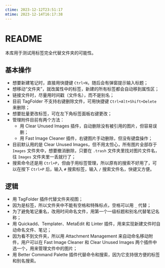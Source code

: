 ```yaml
---
ctime: 2023-12-12T23:51:17
mtime: 2023-12-14T16:17:38
---
```


# README

本库用于测试用标签完全代替文件夹的可能性。

## 基本操作

- 想要新建笔记时，直接用快捷键 `Ctrl+N`，随后会有弹窗提示输入标题；
- 想移动“文件夹”，就改属性中的标签，新建的所有标签都会自动移到属性区；
- 链接文件时，尽量用时间戳（文件名），而不是别名；
- 目前 TagFolder 不支持右键删除文件，可用快捷键 `Ctrl+Alt+Shift+Delete` 来删除；
- 想要批量更改标签，可在左下角标签面板右键更改；
- 管理附件目前有两个方法：
	- 用 Clear Unused Images 插件，自动删除没有被引用的图片，但容易误删；
	- 用 Fast Image Cleaner 插件，右键图片手动删除，但没有键盘操作；
- 目前默认用的是 Clear Unused Images，但不用太怛心，所有图片全部存于 `Images` 文件夹中，想要撤消删除，只要在 `.trash` 文件夹里找对图片文件名，往 `Images` 文件夹里一丢就行了；
- 搜索命令还是用 `Ctrl+P`，但由于用标签管理，所以原有的搜索不好用了，可以在按下 `Ctrl+P` 后，输入 `#` 搜索标签，输入 `/` 搜索文件名，快键又方便。

## 逻辑

- 用 TagFolder 插件代替文件夹视图；
- 因为是标签，所以文件夹中不能有空格和特殊标点，空格可以用 `_` 代替；
- 为了避免笔记重名，改用时间命名文件，用第一个一级标题和别名代替笔记名称；
- 用 Quickadd、Templater、MetaEdit 和 Linter 插件，用来实现新建文件时自动命名文件、笔记；
- 因为看不到文件夹，所以用 Attachment Management 来自动命名移动附件，用户可以在 Fast Image Cleaner 和 Clear Unused Images 两个插件中选一个，用来管理文件中的图片；
- 用 Better Command Palette 插件代替命令和搜索，因为它支持很方便的标签和别名搜索。
